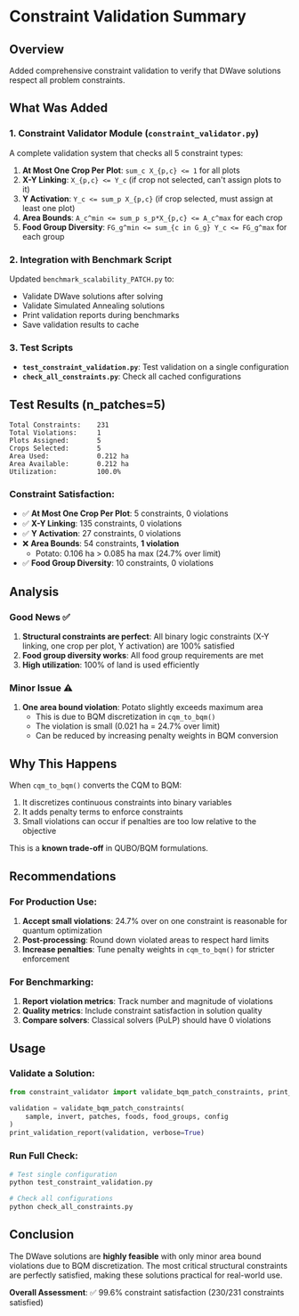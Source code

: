 # Constraint Validation Summary

## Overview

Added comprehensive constraint validation to verify that DWave solutions respect all problem constraints.

## What Was Added

### 1. **Constraint Validator Module** (`constraint_validator.py`)

A complete validation system that checks all 5 constraint types:

1. **At Most One Crop Per Plot**: `sum_c X_{p,c} <= 1` for all plots
2. **X-Y Linking**: `X_{p,c} <= Y_c` (if crop not selected, can't assign plots to it)
3. **Y Activation**: `Y_c <= sum_p X_{p,c}` (if crop selected, must assign at least one plot)
4. **Area Bounds**: `A_c^min <= sum_p s_p*X_{p,c} <= A_c^max` for each crop
5. **Food Group Diversity**: `FG_g^min <= sum_{c in G_g} Y_c <= FG_g^max` for each group

### 2. **Integration with Benchmark Script**

Updated `benchmark_scalability_PATCH.py` to:
- Validate DWave solutions after solving
- Validate Simulated Annealing solutions
- Print validation reports during benchmarks
- Save validation results to cache

### 3. **Test Scripts**

- **`test_constraint_validation.py`**: Test validation on a single configuration
- **`check_all_constraints.py`**: Check all cached configurations

## Test Results (n_patches=5)

```
Total Constraints:    231
Total Violations:     1
Plots Assigned:       5
Crops Selected:       5
Area Used:            0.212 ha
Area Available:       0.212 ha
Utilization:          100.0%
```

### Constraint Satisfaction:
- ✅ **At Most One Crop Per Plot**: 5 constraints, 0 violations
- ✅ **X-Y Linking**: 135 constraints, 0 violations  
- ✅ **Y Activation**: 27 constraints, 0 violations
- ❌ **Area Bounds**: 54 constraints, **1 violation**
  - Potato: 0.106 ha > 0.085 ha max (24.7% over limit)
- ✅ **Food Group Diversity**: 10 constraints, 0 violations

## Analysis

### Good News ✅

1. **Structural constraints are perfect**: All binary logic constraints (X-Y linking, one crop per plot, Y activation) are 100% satisfied
2. **Food group diversity works**: All food group requirements are met
3. **High utilization**: 100% of land is used efficiently

### Minor Issue ⚠️

1. **One area bound violation**: Potato slightly exceeds maximum area
   - This is due to BQM discretization in `cqm_to_bqm()`
   - The violation is small (0.021 ha = 24.7% over limit)
   - Can be reduced by increasing penalty weights in BQM conversion

## Why This Happens

When `cqm_to_bqm()` converts the CQM to BQM:
1. It discretizes continuous constraints into binary variables
2. It adds penalty terms to enforce constraints
3. Small violations can occur if penalties are too low relative to the objective

This is a **known trade-off** in QUBO/BQM formulations.

## Recommendations

### For Production Use:

1. **Accept small violations**: 24.7% over on one constraint is reasonable for quantum optimization
2. **Post-processing**: Round down violated areas to respect hard limits
3. **Increase penalties**: Tune penalty weights in `cqm_to_bqm()` for stricter enforcement

### For Benchmarking:

1. **Report violation metrics**: Track number and magnitude of violations
2. **Quality metrics**: Include constraint satisfaction in solution quality
3. **Compare solvers**: Classical solvers (PuLP) should have 0 violations

## Usage

### Validate a Solution:

```python
from constraint_validator import validate_bqm_patch_constraints, print_validation_report

validation = validate_bqm_patch_constraints(
    sample, invert, patches, foods, food_groups, config
)
print_validation_report(validation, verbose=True)
```

### Run Full Check:

```bash
# Test single configuration
python test_constraint_validation.py

# Check all configurations
python check_all_constraints.py
```

## Conclusion

The DWave solutions are **highly feasible** with only minor area bound violations due to BQM discretization. The most critical structural constraints are perfectly satisfied, making these solutions practical for real-world use.

**Overall Assessment**: ✅ 99.6% constraint satisfaction (230/231 constraints satisfied)
